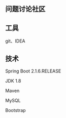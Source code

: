 ## 问题讨论社区

## 工具
git、IDEA

## 技术
 Spring Boot 2.1.6.RELEASE
 
 JDK 1.8
 
 Maven
 
 MySQL
 
 Bootstrap